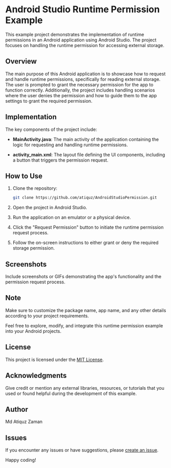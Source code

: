# Android Studio Runtime Permission Example

This example project demonstrates the implementation of runtime permissions in an Android application using Android Studio. The project focuses on handling the runtime permission for accessing external storage.

## Overview

The main purpose of this Android application is to showcase how to request and handle runtime permissions, specifically for reading external storage. The user is prompted to grant the necessary permission for the app to function correctly. Additionally, the project includes handling scenarios where the user denies the permission and how to guide them to the app settings to grant the required permission.

## Implementation

The key components of the project include:

- **MainActivity.java**: The main activity of the application containing the logic for requesting and handling runtime permissions.

- **activity_main.xml**: The layout file defining the UI components, including a button that triggers the permission request.

## How to Use

1. Clone the repository:

   ```bash
   git clone https://github.com/atiquz/AndroidStudioPermission.git
   ```

2. Open the project in Android Studio.

3. Run the application on an emulator or a physical device.

4. Click the "Request Permission" button to initiate the runtime permission request process.

5. Follow the on-screen instructions to either grant or deny the required storage permission.

## Screenshots

Include screenshots or GIFs demonstrating the app's functionality and the permission request process.

## Note

Make sure to customize the package name, app name, and any other details according to your project requirements.

Feel free to explore, modify, and integrate this runtime permission example into your Android projects.

## License

This project is licensed under the [MIT License](LICENSE).

## Acknowledgments

Give credit or mention any external libraries, resources, or tutorials that you used or found helpful during the development of this example.

## Author

Md Atiquz Zaman

## Issues

If you encounter any issues or have suggestions, please [create an issue](https://github.com/atiquz/AndroidStudioPermission.git/issues).

Happy coding!
